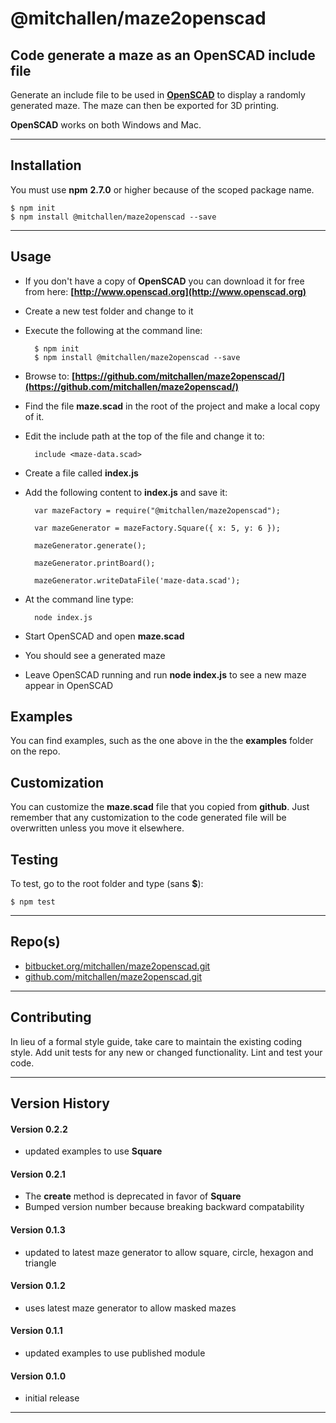 
@mitchallen/maze2openscad
==
Code generate a maze as an OpenSCAD include file
--

Generate an include file to be used in __[OpenSCAD](http://www.openscad.org)__ to display a randomly generated maze. The maze can then be exported for 3D printing.

__OpenSCAD__ works on both Windows and Mac.

* * *
## Installation

You must use __npm__ __2.7.0__ or higher because of the scoped package name.

    $ npm init
    $ npm install @mitchallen/maze2openscad --save
  
* * *

## Usage

* If you don't have a copy of __OpenSCAD__ you can download it for free from here: __[http://www.openscad.org](http://www.openscad.org)__
* Create a new test folder and change to it
* Execute the following at the command line:

        $ npm init
        $ npm install @mitchallen/maze2openscad --save
        
* Browse to: __[https://github.com/mitchallen/maze2openscad/](https://github.com/mitchallen/maze2openscad/)__
* Find the file __maze.scad__ in the root of the project and make a local copy of it.
* Edit the include path at the top of the file and change it to:

        include <maze-data.scad>

* Create a file called __index.js__
* Add the following content to __index.js__ and save it:

	    var mazeFactory = require("@mitchallen/maze2openscad");

	    var mazeGenerator = mazeFactory.Square({ x: 5, y: 6 });
	
        mazeGenerator.generate();
    
        mazeGenerator.printBoard();
    
        mazeGenerator.writeDataFile('maze-data.scad');
        
* At the command line type:

        node index.js
        
* Start OpenSCAD and open __maze.scad__
* You should see a generated maze
* Leave OpenSCAD running and run __node index.js__ to see a new maze appear in OpenSCAD

## Examples

You can find examples, such as the one above in the the __examples__ folder on the repo.


## Customization

You can customize the __maze.scad__ file that you copied from __github__. Just remember that any customization to the code generated file will be overwritten unless you move it elsewhere.

## Testing

To test, go to the root folder and type (sans __$__):

    $ npm test
   
* * *
 
## Repo(s)

* [bitbucket.org/mitchallen/maze2openscad.git](https://bitbucket.org/mitchallen/maze2openscad.git)
* [github.com/mitchallen/maze2openscad.git](https://github.com/mitchallen/maze2openscad.git)

* * *

## Contributing

In lieu of a formal style guide, take care to maintain the existing coding style.
Add unit tests for any new or changed functionality. Lint and test your code.

* * *

## Version History

#### Version 0.2.2

* updated examples to use __Square__

#### Version 0.2.1

* The __create__ method is deprecated in favor of __Square__
* Bumped version number because breaking backward compatability

#### Version 0.1.3

* updated to latest maze generator to allow square, circle, hexagon and triangle

#### Version 0.1.2 

* uses latest maze generator to allow masked mazes

#### Version 0.1.1 

* updated examples to use published module

#### Version 0.1.0 

* initial release

* * *
